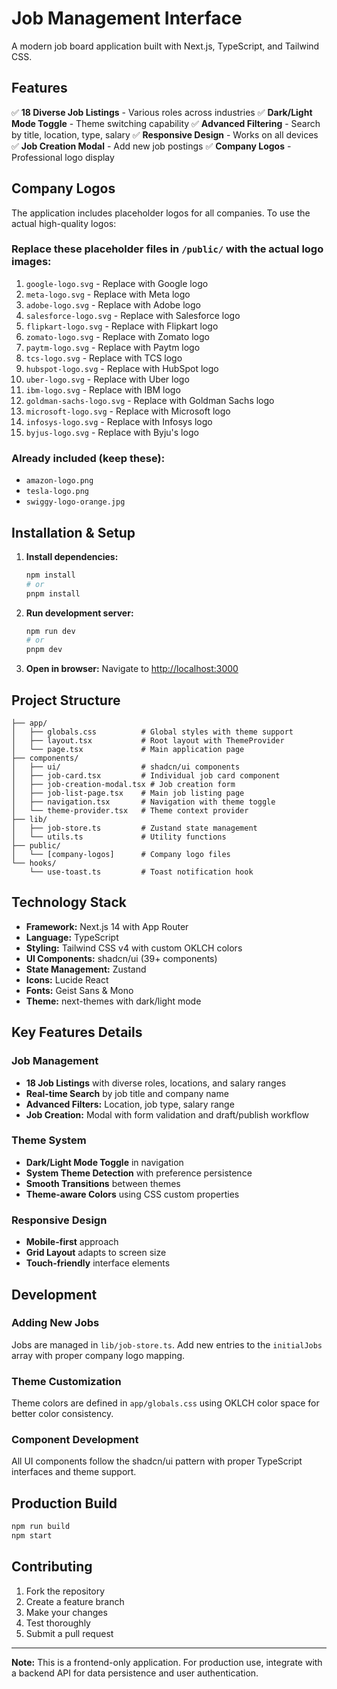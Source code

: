 # Job Management Interface

A modern job board application built with Next.js, TypeScript, and Tailwind CSS.

## Features

✅ **18 Diverse Job Listings** - Various roles across industries
✅ **Dark/Light Mode Toggle** - Theme switching capability
✅ **Advanced Filtering** - Search by title, location, type, salary
✅ **Responsive Design** - Works on all devices
✅ **Job Creation Modal** - Add new job postings
✅ **Company Logos** - Professional logo display

## Company Logos

The application includes placeholder logos for all companies. To use the actual high-quality logos:

### Replace these placeholder files in `/public/` with the actual logo images:

1. `google-logo.svg` - Replace with Google logo
2. `meta-logo.svg` - Replace with Meta logo
3. `adobe-logo.svg` - Replace with Adobe logo
4. `salesforce-logo.svg` - Replace with Salesforce logo
5. `flipkart-logo.svg` - Replace with Flipkart logo
6. `zomato-logo.svg` - Replace with Zomato logo
7. `paytm-logo.svg` - Replace with Paytm logo
8. `tcs-logo.svg` - Replace with TCS logo
9. `hubspot-logo.svg` - Replace with HubSpot logo
10. `uber-logo.svg` - Replace with Uber logo
11. `ibm-logo.svg` - Replace with IBM logo
12. `goldman-sachs-logo.svg` - Replace with Goldman Sachs logo
13. `microsoft-logo.svg` - Replace with Microsoft logo
14. `infosys-logo.svg` - Replace with Infosys logo
15. `byjus-logo.svg` - Replace with Byju's logo

### Already included (keep these):
- `amazon-logo.png`
- `tesla-logo.png`
- `swiggy-logo-orange.jpg`

## Installation & Setup

1. **Install dependencies:**
   ```bash
   npm install
   # or
   pnpm install
   ```

2. **Run development server:**
   ```bash
   npm run dev
   # or
   pnpm dev
   ```

3. **Open in browser:**
   Navigate to [http://localhost:3000](http://localhost:3000)

## Project Structure

```
├── app/
│   ├── globals.css          # Global styles with theme support
│   ├── layout.tsx           # Root layout with ThemeProvider
│   └── page.tsx             # Main application page
├── components/
│   ├── ui/                  # shadcn/ui components
│   ├── job-card.tsx         # Individual job card component
│   ├── job-creation-modal.tsx # Job creation form
│   ├── job-list-page.tsx    # Main job listing page
│   ├── navigation.tsx       # Navigation with theme toggle
│   └── theme-provider.tsx   # Theme context provider
├── lib/
│   ├── job-store.ts         # Zustand state management
│   └── utils.ts             # Utility functions
├── public/
│   └── [company-logos]      # Company logo files
└── hooks/
    └── use-toast.ts         # Toast notification hook
```

## Technology Stack

- **Framework:** Next.js 14 with App Router
- **Language:** TypeScript
- **Styling:** Tailwind CSS v4 with custom OKLCH colors
- **UI Components:** shadcn/ui (39+ components)
- **State Management:** Zustand
- **Icons:** Lucide React
- **Fonts:** Geist Sans & Mono
- **Theme:** next-themes with dark/light mode

## Key Features Details

### Job Management
- **18 Job Listings** with diverse roles, locations, and salary ranges
- **Real-time Search** by job title and company name
- **Advanced Filters:** Location, job type, salary range
- **Job Creation:** Modal with form validation and draft/publish workflow

### Theme System
- **Dark/Light Mode Toggle** in navigation
- **System Theme Detection** with preference persistence
- **Smooth Transitions** between themes
- **Theme-aware Colors** using CSS custom properties

### Responsive Design
- **Mobile-first** approach
- **Grid Layout** adapts to screen size
- **Touch-friendly** interface elements

## Development

### Adding New Jobs
Jobs are managed in `lib/job-store.ts`. Add new entries to the `initialJobs` array with proper company logo mapping.

### Theme Customization
Theme colors are defined in `app/globals.css` using OKLCH color space for better color consistency.

### Component Development
All UI components follow the shadcn/ui pattern with proper TypeScript interfaces and theme support.

## Production Build

```bash
npm run build
npm start
```

## Contributing

1. Fork the repository
2. Create a feature branch
3. Make your changes
4. Test thoroughly
5. Submit a pull request

---

**Note:** This is a frontend-only application. For production use, integrate with a backend API for data persistence and user authentication.